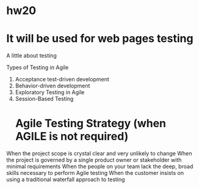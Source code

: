 # hw20
# It will be used for web pages testing

A little about testing

Types of Testing in Agile
1. Acceptance test-driven development
2. Behavior-driven development
3. Exploratory Testing in Agile
4. Session-Based Testing
   # Agile Testing Strategy (when AGILE is not required)
When the project scope is crystal clear and very unlikely to change
When the project is governed by a single product owner or stakeholder with minimal requirements
When the people on your team lack the deep, broad skills necessary to perform Agile testing
When the customer insists on using a traditional waterfall approach to testing
